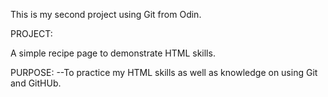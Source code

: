 This is my second project using Git from Odin.

PROJECT:

A simple recipe page to demonstrate HTML skills. 

PURPOSE:
 --To practice my HTML skills as well as knowledge on using Git and GitHUb. 